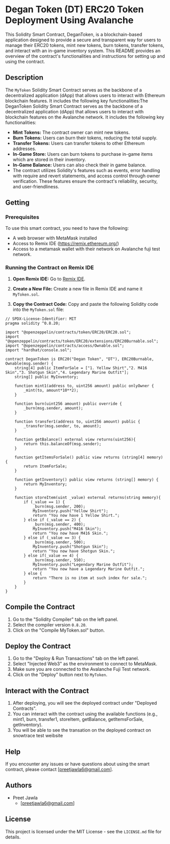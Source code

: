 # Degan Token (DT) ERC20 Token Deployment Using Avalanche

This Solidity Smart Contract, DeganToken, is a blockchain-based application designed to provide a secure and transparent way for users to manage their ERC20 tokens, mint new tokens, burn tokens, transfer tokens, and interact with an in-game inventory system. This README provides an overview of the contract's functionalities and instructions for setting up and using the contract.

## Description

The `MyToken` Solidity Smart Contract serves as the backbone of a decentralized application (dApp) that allows users to interact with Ethereum blockchain features. It includes the following key functionalities:The DeganToken Solidity Smart Contract serves as the backbone of a decentralized application (dApp) that allows users to interact with blockchain features on the Avalanche network. It includes the following key functionalities:

* **Mint Tokens:** The contract owner can mint new tokens.
* **Burn Tokens:** Users can burn their tokens, reducing the total supply.
* **Transfer Tokens:** Users can transfer tokens to other Ethereum addresses.
* **In-Game Store:** Users can burn tokens to purchase in-game items which are stored in their inventory.
* **In-Game Balance:** Users can also check their in game balance.
* The contract utilizes Solidity's features such as events, error handling with require and revert statements, and access control through owner verification. These features ensure the contract's reliability, security, and user-friendliness.

## Getting 

### Prerequisites

To use this smart contract, you need to have the following:

* A web browser with MetaMask installed
* Access to Remix IDE (https://remix.ethereum.org/)
* Access to a metamask wallet with their network on Avalanche fuji test network.

### Running the Contract on Remix IDE

1. **Open Remix IDE:**
   Go to [Remix IDE](https://remix.ethereum.org/).

2. **Create a New File:**
   Create a new file in Remix IDE and name it `MyToken.sol`.

3. **Copy the Contract Code:**
   Copy and paste the following Solidity code into the `MyToken.sol` file:
```
// SPDX-License-Identifier: MIT
pragma solidity ^0.8.20;

import "@openzeppelin/contracts/token/ERC20/ERC20.sol";
import "@openzeppelin/contracts/token/ERC20/extensions/ERC20Burnable.sol";
import "@openzeppelin/contracts/access/Ownable.sol";
import "hardhat/console.sol";

contract DeganToken is ERC20("Degan Token", "DT"), ERC20Burnable, Ownable(msg.sender) {
    string[4] public ItemForSale = ["1. Yellow Shirt","2. M416 Skin","3. Shotgun Skin","4. Legendary Marine Outfit"]; 
    string[] public MyInventory;
    
    function mint1(address to, uint256 amount) public onlyOwner {
        _mint(to, amount*10**2);
    }

    function burn(uint256 amount) public override {
        _burn(msg.sender, amount);
    }

    function transfer1(address to, uint256 amount) public {
        _transfer(msg.sender, to, amount);
    }

    function getBalance() external view returns(uint256){
        return this.balanceOf(msg.sender);
    }

    function getItemsForSale() public view returns (string[4] memory) {
        return ItemForSale;
    }

    function getInventory() public view returns (string[] memory) {
        return MyInventory;
    }

    function storeItem(uint _value) external returns(string memory){
        if (_value == 1) {
            _burn(msg.sender, 200);
            MyInventory.push("Yellow Shirt");
            return "You now have 1 Yellow Shirt.";
        } else if (_value == 2) {
            _burn(msg.sender, 400);
            MyInventory.push("M416 Skin");
            return "You now have M416 Skin.";
        } else if (_value == 3) {
            _burn(msg.sender, 500);            
            MyInventory.push("Shotgun Skin");
            return "You now have Shotgun Skin.";
        } else if(_value == 4) {
            _burn(msg.sender, 550);
            MyInventory.push("Legendary Marine Outfit");
            return "You now have a Legendary Marine Outfit.";
        } else {
            return "There is no item at such index for sale.";
        }
    }
}

 ```

## Compile the Contract

1. Go to the "Solidity Compiler" tab on the left panel.
2. Select the compiler version `0.8.20`.
3. Click on the "Compile MyToken.sol" button.


## Deploy the Contract

1. Go to the "Deploy & Run Transactions" tab on the left panel.
2. Select "Injected Web3" as the environment to connect to MetaMask.
3. Make sure you are connected to the Avalanche Fuji Test network.
4. Click on the "Deploy" button next to `MyToken`.

## Interact with the Contract

1. After deploying, you will see the deployed contract under "Deployed Contracts".
2. You can interact with the contract using the available functions (e.g., mint1, burn, transfer1, storeItem, getBalance, getItemsForSale, getInventory).
3. You will be able to see the transation on the deployed contract on snowtrace test weibsite
## Help

If you encounter any issues or have questions about using the smart contract, please contact [preetjawla6@gmail.com].

## Authors

- Preet Jawla
  - [preetjawla6@gmail.com]

## License

This project is licensed under the MIT License - see the `LICENSE.md` file for details.


